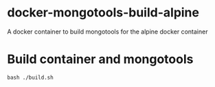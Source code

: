 # docker-mongotools-build-alpine
A docker container to build mongotools for the alpine docker container

# Build container and mongotools
`bash ./build.sh`
